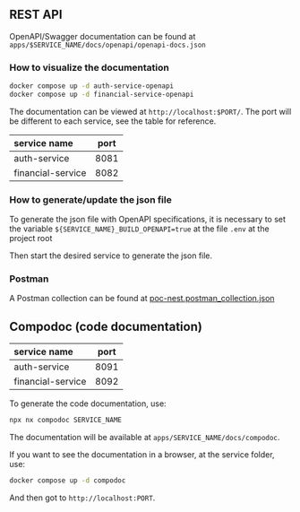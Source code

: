 ## REST API

OpenAPI/Swagger documentation can be found at `apps/$SERVICE_NAME/docs/openapi/openapi-docs.json`

### How to visualize the documentation

```sh
docker compose up -d auth-service-openapi
docker compose up -d financial-service-openapi
```

The documentation can be viewed at `http://localhost:$PORT/`. The port will be different to each service, see the table for reference.

| service name      | port |
| :---------------- | :--: |
| auth-service      | 8081 |
| financial-service | 8082 |

### How to generate/update the json file

To generate the json file with OpenAPI specifications, it is necessary to set the variable `${SERVICE_NAME}_BUILD_OPENAPI=true` at the file `.env` at the project root

Then start the desired service to generate the json file.

### Postman

A Postman collection can be found at [poc-nest.postman_collection.json](../postman/poc-nest.postman_collection.json)

## Compodoc (code documentation)

| service name      | port |
| :---------------- | :--: |
| auth-service      | 8091 |
| financial-service | 8092 |

To generate the code documentation, use:

```sh
npx nx compodoc SERVICE_NAME
```

The documentation will be available at `apps/SERVICE_NAME/docs/compodoc`.

If you want to see the documentation in a browser, at the service folder, use:

```sh
docker compose up -d compodoc
```

And then got to `http://localhost:PORT`.
